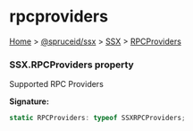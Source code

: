 # rpcproviders

[Home](index.md) > [@spruceid/ssx](ssx.md) > [SSX](ssx.ssx.md) > [RPCProviders](ssx.ssx.rpcproviders.md)

### SSX.RPCProviders property

Supported RPC Providers

**Signature:**

```typescript
static RPCProviders: typeof SSXRPCProviders;
```

